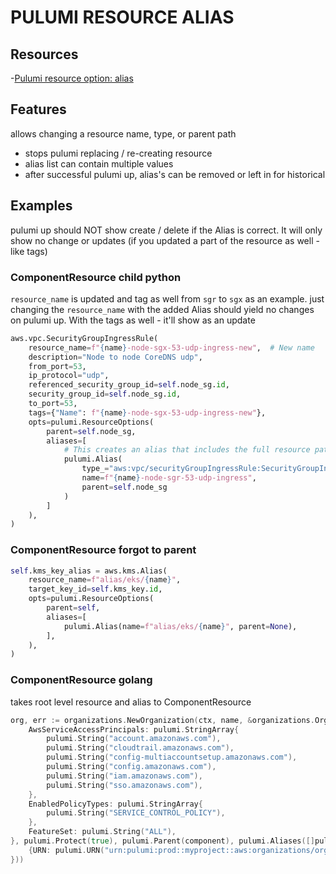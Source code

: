 # PULUMI RESOURCE ALIAS

## Resources
-[Pulumi resource option: alias](https://www.pulumi.com/docs/iac/concepts/options/aliases/)

## Features
allows changing a resource name, type, or parent path
- stops pulumi replacing / re-creating resource
- alias list can contain multiple values
- after successful pulumi up, alias's can be removed or left in for historical

## Examples
pulumi up should NOT show create / delete if the Alias is correct.
It will only show no change or updates (if you updated a part of the resource as well - like tags)

### ComponentResource child python
`resource_name` is updated and tag as well from `sgr` to `sgx` as an example.
just changing the `resource_name` with the added Alias should yield no changes on pulumi up.
With the tags as well - it'll show as an update

```python
aws.vpc.SecurityGroupIngressRule(
    resource_name=f"{name}-node-sgx-53-udp-ingress-new",  # New name
    description="Node to node CoreDNS udp",
    from_port=53,
    ip_protocol="udp",
    referenced_security_group_id=self.node_sg.id,
    security_group_id=self.node_sg.id,
    to_port=53,
    tags={"Name": f"{name}-node-sgx-53-udp-ingress-new"},
    opts=pulumi.ResourceOptions(
        parent=self.node_sg,
        aliases=[
            # This creates an alias that includes the full resource path
            pulumi.Alias(
                type_="aws:vpc/securityGroupIngressRule:SecurityGroupIngressRule",
                name=f"{name}-node-sgr-53-udp-ingress",
                parent=self.node_sg
            )
        ]
    ),
)
```

### ComponentResource forgot to parent
```python
self.kms_key_alias = aws.kms.Alias(
    resource_name=f"alias/eks/{name}",
    target_key_id=self.kms_key.id,
    opts=pulumi.ResourceOptions(
        parent=self,
        aliases=[
            pulumi.Alias(name=f"alias/eks/{name}", parent=None),
        ],
    ),
)
```

### ComponentResource golang
takes root level resource and alias to ComponentResource
```go
org, err := organizations.NewOrganization(ctx, name, &organizations.OrganizationArgs{
    AwsServiceAccessPrincipals: pulumi.StringArray{
        pulumi.String("account.amazonaws.com"),
        pulumi.String("cloudtrail.amazonaws.com"),
        pulumi.String("config-multiaccountsetup.amazonaws.com"),
        pulumi.String("config.amazonaws.com"),
        pulumi.String("iam.amazonaws.com"),
        pulumi.String("sso.amazonaws.com"),
    },
    EnabledPolicyTypes: pulumi.StringArray{
        pulumi.String("SERVICE_CONTROL_POLICY"),
    },
    FeatureSet: pulumi.String("ALL"),
}, pulumi.Protect(true), pulumi.Parent(component), pulumi.Aliases([]pulumi.Alias{
	{URN: pulumi.URN("urn:pulumi:prod::myproject::aws:organizations/organization:Organization::org")},
}))
```
